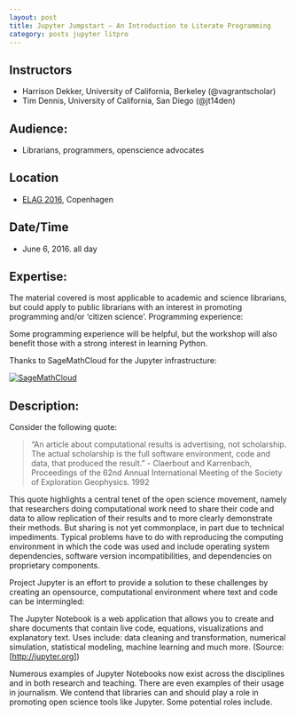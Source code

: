 ```yaml
---
layout: post
title: Jupyter Jumpstart – An Introduction to Literate Programming
category: posts jupyter litpro
---
```


## Instructors

* Harrison Dekker, University of California, Berkeley (@vagrantscholar)
* Tim Dennis, University of California, San Diego (@jt14den)

## Audience:

* Librarians, programmers, openscience advocates

## Location 

* [ELAG 2016](http://elag2016.org/), Copenhagen

## Date/Time

* June 6, 2016. all day

## Expertise:

The material covered is most applicable to academic and science librarians, but could apply to
public librarians with an interest in promoting programming and/or ‘citizen science’.
Programming experience:

Some programming experience will be helpful, but the workshop will also benefit those with a
strong interest in learning Python.


Thanks to SageMathCloud for the Jupyter infrastructure: 

[![SageMathCloud](https://cloud.sagemath.com/smc-logo.png)](https://cloud.sagemath.com/)

## Description:

Consider the following quote: 
> “An article about computational results is advertising, not
scholarship. The actual scholarship is the full software environment, code and data, that
produced the result.” - Claerbout and Karrenbach, Proceedings of the 62nd Annual International Meeting of the Society of Exploration Geophysics. 1992

This quote highlights a central tenet of the open science movement, namely that researchers
doing computational work need to share their code and data to allow replication of their results
and to more clearly demonstrate their methods. But sharing is not yet commonplace, in part
due to technical impediments. Typical problems have to do with reproducing the computing
environment in which the code was used and include operating system dependencies, software
version incompatibilities, and dependencies on proprietary components.

Project Jupyter is an effort to provide a solution to these challenges by creating an opensource,
computational environment where text and code can be intermingled:

The Jupyter Notebook is a web application that allows you to create and share
documents that contain live code, equations, visualizations and explanatory text. Uses
include: data cleaning and transformation, numerical simulation, statistical modeling,
machine learning and much more. (Source: [http://jupyter.org])

Numerous examples of Jupyter Notebooks now exist across the disciplines and in both research
and teaching. There are even examples of their usage in journalism. We contend that libraries
can and should play a role in promoting open science tools like Jupyter. Some potential roles
include.




